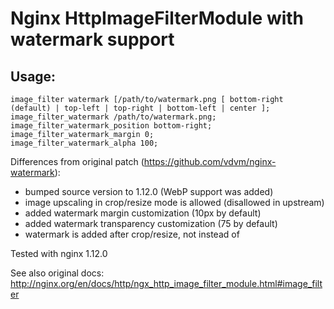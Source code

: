 # Nginx HttpImageFilterModule with watermark support

## Usage:

```
image_filter watermark [/path/to/watermark.png [ bottom-right (default) | top-left | top-right | bottom-left | center ];
image_filter_watermark /path/to/watermark.png;
image_filter_watermark_position bottom-right;
image_filter_watermark_margin 0;
image_filter_watermark_alpha 100;
```

Differences from original patch (https://github.com/vdvm/nginx-watermark):
* bumped source version to 1.12.0 (WebP support was added)
* image upscaling in crop/resize mode is allowed (disallowed in upstream)
* added watermark margin customization (10px by default)
* added watermark transparency customization (75 by default)
* watermark is added after crop/resize, not instead of

Tested with nginx 1.12.0

See also original docs: http://nginx.org/en/docs/http/ngx_http_image_filter_module.html#image_filter
